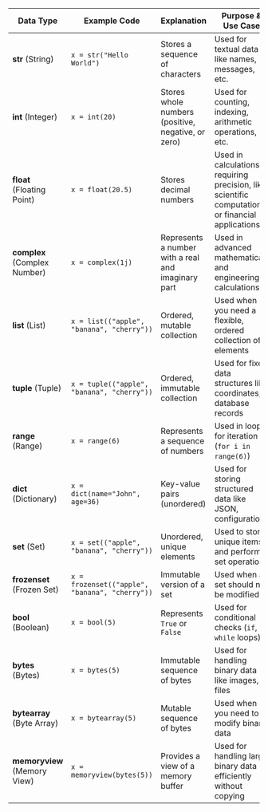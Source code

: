 
| Data Type    | Example Code | Explanation | Purpose & Use Case |  
|-------------|-------------|-------------|---------------------|  
| **str** (String) | `x = str("Hello World")` | Stores a sequence of characters | Used for textual data like names, messages, etc. |  
| **int** (Integer) | `x = int(20)` | Stores whole numbers (positive, negative, or zero) | Used for counting, indexing, arithmetic operations, etc. |  
| **float** (Floating Point) | `x = float(20.5)` | Stores decimal numbers | Used in calculations requiring precision, like scientific computations or financial applications |  
| **complex** (Complex Number) | `x = complex(1j)` | Represents a number with a real and imaginary part | Used in advanced mathematical and engineering calculations |  
| **list** (List) | `x = list(("apple", "banana", "cherry"))` | Ordered, mutable collection | Used when you need a flexible, ordered collection of elements |  
| **tuple** (Tuple) | `x = tuple(("apple", "banana", "cherry"))` | Ordered, immutable collection | Used for fixed data structures like coordinates, database records |  
| **range** (Range) | `x = range(6)` | Represents a sequence of numbers | Used in loops for iteration (`for i in range(6)`) |  
| **dict** (Dictionary) | `x = dict(name="John", age=36)` | Key-value pairs (unordered) | Used for storing structured data like JSON, configurations |  
| **set** (Set) | `x = set(("apple", "banana", "cherry"))` | Unordered, unique elements | Used to store unique items and perform set operations |  
| **frozenset** (Frozen Set) | `x = frozenset(("apple", "banana", "cherry"))` | Immutable version of a set | Used when a set should not be modified |  
| **bool** (Boolean) | `x = bool(5)` | Represents `True` or `False` | Used for conditional checks (`if`, `while` loops) |  
| **bytes** (Bytes) | `x = bytes(5)` | Immutable sequence of bytes | Used for handling binary data like images, files |  
| **bytearray** (Byte Array) | `x = bytearray(5)` | Mutable sequence of bytes | Used when you need to modify binary data |  
| **memoryview** (Memory View) | `x = memoryview(bytes(5))` | Provides a view of a memory buffer | Used for handling large binary data efficiently without copying |  

